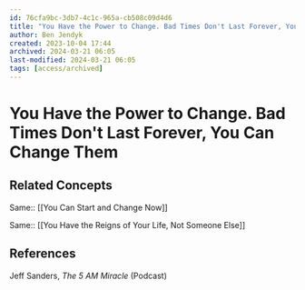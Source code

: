 ```yaml
---
id: 76cfa9bc-3db7-4c1c-965a-cb508c09d4d6
title: "You Have the Power to Change. Bad Times Don't Last Forever, You Can Change Them"
author: Ben Jendyk
created: 2023-10-04 17:44
archived: 2024-03-21 06:05
last-modified: 2024-03-21 06:05
tags: [access/archived]
---
```


# You Have the Power to Change. Bad Times Don't Last Forever, You Can Change Them

## Related Concepts

Same:: [[You Can Start and Change Now]]

Same:: [[You Have the Reigns of Your Life, Not Someone Else]]

## References

Jeff Sanders, *The 5 AM Miracle* (Podcast)
